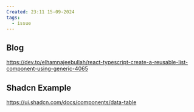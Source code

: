 ```yaml
---
Created: 23:11 15-09-2024
tags:
  - issue
---
```


## Blog 
https://dev.to/elhamnajeebullah/react-typescript-create-a-reusable-list-component-using-generic-4065
## Shadcn Example
https://ui.shadcn.com/docs/components/data-table